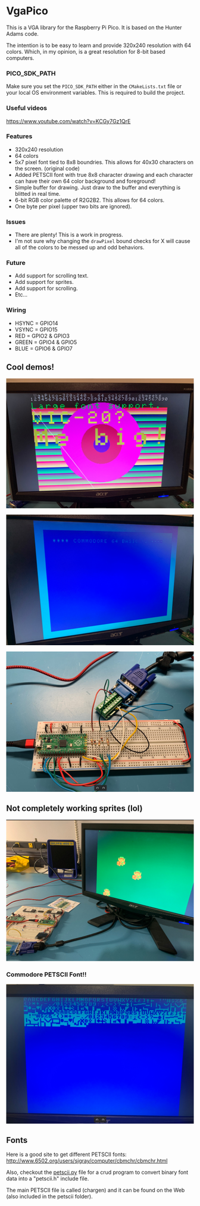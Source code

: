 # VgaPico
This is a VGA library for the Raspberry Pi Pico. It is based on the Hunter Adams code.

The intention is to be easy to learn and provide 320x240 resolution with 64 colors.  Which, in my opinion, is a great resolution for 8-bit based computers.

### PICO_SDK_PATH
Make sure you set the `PICO_SDK_PATH` either in the `CMakeLists.txt` file or your local OS environment variables.  This is required to build the project.

### Useful videos 
https://www.youtube.com/watch?v=KCGy7Gz1QrE


### Features
* 320x240 resolution
* 64 colors
* 5x7 pixel font tied to 8x8 boundries.  This allows for 40x30 characters on the screen.  (original code)
* Added PETSCII font with true 8x8 character drawing and each character can have their own 64 color background and foreground!
* Simple buffer for drawing.  Just draw to the buffer and everything is blitted in real time.
* 6-bit RGB color palette of R2G2B2.  This allows for 64 colors.
* One byte per pixel (upper two bits are ignored).

### Issues
* There are plenty!  This is a work in progress.
* I'm not sure why changing the `drawPixel` bound checks for X will cause all of the colors to be messed up and odd behaviors.

### Future
* Add support for scrolling text.
* Add support for sprites.
* Add support for scrolling.
* Etc...


### Wiring
* HSYNC = GPIO14
* VSYNC = GPIO15
* RED = GPIO2 & GPIO3
* GREEN = GPIO4 & GPIO5
* BLUE = GPIO6 & GPIO7


## Cool demos!
![demo01.jpg](images%2Fdemo01.jpg)

![demo02.jpg](images%2Fdemo02.jpg)

![demo03.jpg](images%2Fdemo03.jpg)

## Not completely working sprites (lol)
![sprites.jpg](images%2Fsprites.jpg)

### Commodore PETSCII Font!!
![demo04.jpg](images%2Fdemo04.jpg)


## Fonts
Here is a good site to get different PETSCII fonts:
http://www.6502.org/users/sjgray/computer/cbmchr/cbmchr.html

Also, checkout the [petscii.py](utils/petscii.py) file for a crud program to convert binary font data into a "petscii.h" include file.

The main PETSCII file is called (chargen) and it can be found on the Web (also included in the petscii folder).

